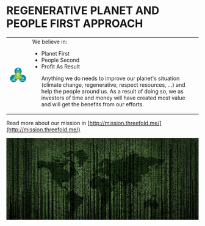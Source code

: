 
# REGENERATIVE PLANET AND PEOPLE FIRST APPROACH


<table>
  <tr>
   <td>



<img src="img/planet_people_profit.png" width="" alt="alt_text" title="image_tooltip">

   </td>
   <td>We believe in:
<ul>

<li>Planet First

<li>People Second

<li>Profit As Result

<p>
Anything we do needs to improve our planet's situation (climate change, regenerative, respect resources, …) and help the people around us. As a result of doing so, we as investors of time and money will have created most value and will get the benefits from our efforts.
</li>
</ul>
   </td>
  </tr>
</table>


Read more about our mission in [http://mission.threefold.me/](http://mission.threefold.me/) 


![alt_text](img/matrix.png "image_tooltip")


